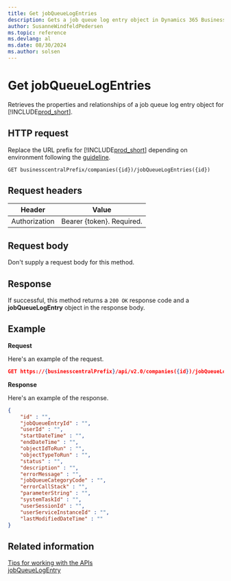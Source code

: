 ```yaml
---
title: Get jobQueueLogEntries
description: Gets a job queue log entry object in Dynamics 365 Business Central.
author: SusanneWindfeldPedersen
ms.topic: reference
ms.devlang: al
ms.date: 08/30/2024
ms.author: solsen
---
```


<!-- NOTE: This article is an auto-generated stub from the metadata file. -->
<!-- The sections marked with an EDIT_IS_REQUIRED require manual editing. -->
# Get jobQueueLogEntries

Retrieves the properties and relationships of a job queue log entry object for [!INCLUDE[prod_short](../../../includes/prod_short.md)].

## HTTP request

Replace the URL prefix for [!INCLUDE[prod_short](../../../includes/prod_short.md)] depending on environment following the [guideline](../../v2.0/endpoints-apis-for-dynamics.md).
<!-- START>EDIT_IS_REQUIRED. There URL for accessing the endpoint might be different -->
```
GET businesscentralPrefix/companies({id})/jobQueueLogEntries({id})
```
<!-- END>EDIT_IS_REQUIRED -->
## Request headers

|Header|Value|
|------|-----|
|Authorization  |Bearer {token}. Required. |

## Request body

Don't supply a request body for this method.

## Response

If successful, this method returns a ```200 OK``` response code and a **jobQueueLogEntry** object in the response body.

## Example

**Request**

Here's an example of the request.
<!-- START>EDIT_IS_REQUIRED. There URL for accessing the endpoint might be different -->
```json
GET https://{businesscentralPrefix}/api/v2.0/companies({id})/jobQueueLogEntries({id})
```
<!-- END>EDIT_IS_REQUIRED -->
**Response**

Here's an example of the response.

<!-- START>EDIT_IS_REQUIRED. Fill in values for properties -->
```json
{
    "id" : "",
    "jobQueueEntryId" : "",
    "userId" : "",
    "startDateTime" : "",
    "endDateTime" : "",
    "objectIdToRun" : "",
    "objectTypeToRun" : "",
    "status" : "",
    "description" : "",
    "errorMessage" : "",
    "jobQueueCategoryCode" : "",
    "errorCallStack" : "",
    "parameterString" : "",
    "systemTaskId" : "",
    "userSessionId" : "",
    "userServiceInstanceId" : "",
    "lastModifiedDateTime" : ""
}
```
## Related information

[Tips for working with the APIs](/dynamics365/business-central/dev-itpro/developer/devenv-connect-apps-tips)  
[jobQueueLogEntry](../resources/dynamics_jobQueueLogEntry.md)  

